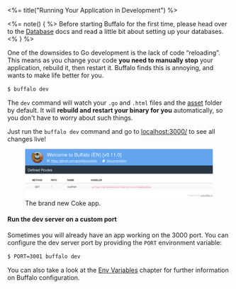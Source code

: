 <%= title("Running Your Application in Development") %>

<%= note() { %>
Before starting Buffalo for the first time, please head over to the [Database](/docs/db) docs and read a little bit about setting up your databases.
<% } %>

One of the downsides to Go development is the lack of code “reloading”. This means as you change your code **you need to manually stop** your application, rebuild it, then restart it. Buffalo finds this is annoying, and wants to make life better for you.

```bash
$ buffalo dev
```

The `dev` command will watch your `.go` and `.html` files and the [asset](/docs/assets) folder by default. It will **rebuild and restart your binary for you** automatically, so you don't have to worry about such things.

Just run the `buffalo dev` command and go to [localhost:3000/](http://localhost:3000/) to see all changes live!

<figure>
  <img src="/assets/images/new-coke.png" title="screenshot">
  <figcaption>The brand new Coke app.</figcaption>
</figure>

#### Run the dev server on a custom port

Sometimes you will already have an app working on the 3000 port. You can configure the dev server port by providing the `PORT` environment variable:

```bash
$ PORT=3001 buffalo dev
```

You can also take a look at the [Env Variables](/docs/env-vars) chapter for further information on Buffalo configuration.